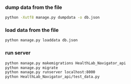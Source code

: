 
### dump data from the file
```bash
python -Xutf8 manage.py dumpdata -o db.json
```
### load data from the file
```bash
python manage.py loaddata db.json
```
### run server
```bash
python manage.py makemigrations HealthLab_Navigator_api 
python manage.py migrate 
python manage.py runserver localhost:8000 
python HealthLab_Navigator_api/test_data.py
```


